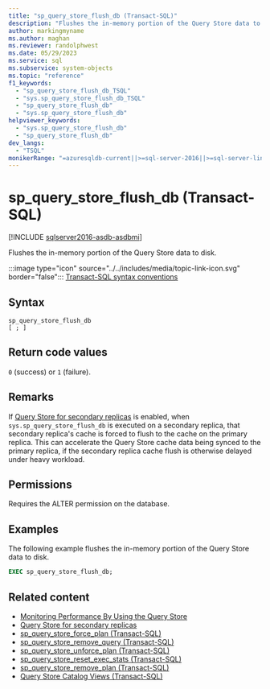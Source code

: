 ```yaml
---
title: "sp_query_store_flush_db (Transact-SQL)"
description: "Flushes the in-memory portion of the Query Store data to disk."
author: markingmyname
ms.author: maghan
ms.reviewer: randolphwest
ms.date: 05/29/2023
ms.service: sql
ms.subservice: system-objects
ms.topic: "reference"
f1_keywords:
  - "sp_query_store_flush_db_TSQL"
  - "sys.sp_query_store_flush_db_TSQL"
  - "sp_query_store_flush_db"
  - "sys.sp_query_store_flush_db"
helpviewer_keywords:
  - "sys.sp_query_store_flush_db"
  - "sp_query_store_flush_db"
dev_langs:
  - "TSQL"
monikerRange: "=azuresqldb-current||>=sql-server-2016||>=sql-server-linux-2017||=azuresqldb-mi-current"
---
```

# sp_query_store_flush_db (Transact-SQL)

[!INCLUDE [sqlserver2016-asdb-asdbmi](../../includes/applies-to-version/sqlserver2016-asdb-asdbmi.md)]

Flushes the in-memory portion of the Query Store data to disk.

:::image type="icon" source="../../includes/media/topic-link-icon.svg" border="false"::: [Transact-SQL syntax conventions](../../t-sql/language-elements/transact-sql-syntax-conventions-transact-sql.md)

## Syntax

```syntaxsql
sp_query_store_flush_db
[ ; ]
```

## Return code values

`0` (success) or `1` (failure).

## Remarks

If [Query Store for secondary replicas](../performance/query-store-for-secondary-replicas.md) is enabled, when `sys.sp_query_store_flush_db` is executed on a secondary replica, that secondary replica's cache is forced to flush to the cache on the primary replica. This can accelerate the Query Store cache data being synced to the primary replica, if the secondary replica cache flush is otherwise delayed under heavy workload.

## Permissions

Requires the ALTER permission on the database.

## Examples

The following example flushes the in-memory portion of the Query Store data to disk.

```sql
EXEC sp_query_store_flush_db;
```

## Related content

- [Monitoring Performance By Using the Query Store](../performance/monitoring-performance-by-using-the-query-store.md)
- [Query Store for secondary replicas](../performance/query-store-for-secondary-replicas.md)
- [sp_query_store_force_plan (Transact-SQL)](sp-query-store-force-plan-transact-sql.md)
- [sp_query_store_remove_query (Transact-SQL)](sp-query-store-remove-query-transact-sql.md)
- [sp_query_store_unforce_plan (Transact-SQL)](sp-query-store-unforce-plan-transact-sql.md)
- [sp_query_store_reset_exec_stats (Transact-SQL)](sp-query-store-reset-exec-stats-transact-sql.md)
- [sp_query_store_remove_plan (Transact-SQL)](sp-query-store-remove-plan-transact-sql.md)
- [Query Store Catalog Views (Transact-SQL)](../system-catalog-views/query-store-catalog-views-transact-sql.md)
